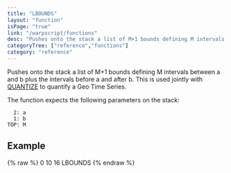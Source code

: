 ```yaml
---
title: "LBOUNDS"
layout: "function"
isPage: "true"
link: "/warpscript/functions"
desc: "Pushes onto the stack a list of M+1 bounds defining M intervals between a and b plus the intervals before a and after b."
categoryTree: ["reference","functions"]
category: "reference"
---
```

 
Pushes onto the stack a list of M+1 bounds defining M intervals between a and b plus the intervals before a and after b. This is used jointly with [QUANTIZE](function_QUANTIZE) to quantify a Geo Time Series.

The function expects the following parameters on the stack:

      2: a
      1: b
    TOP: M

## Example ##

{% raw %}
<warp10-warpscript-widget backend="{{backend}}"  exec-endpoint="{{execEndpoint}}">0
10
16
LBOUNDS
</warp10-warpscript-widget>
{% endraw %}

